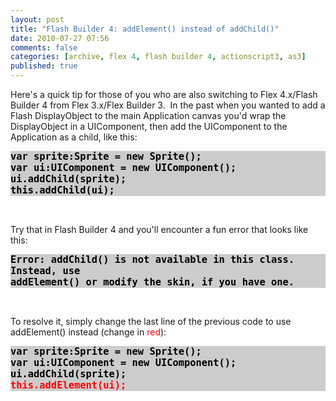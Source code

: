 ```yaml
---
layout: post
title: "Flash Builder 4: addElement() instead of addChild()"
date: 2010-07-27 07:56
comments: false
categories: [archive, flex 4, flash builder 4, actionscript3, as3]
published: true
---
```


Here's a quick tip for those of you who are also switching to Flex 4.x/Flash Builder 4 from Flex 3.x/Flex Builder 3.  In the past when you wanted to add a Flash DisplayObject to the main Application canvas you'd wrap the DisplayObject in a UIComponent, then add the UIComponent to the Application as a child, like this:

<pre style="background:#cccccc;"><code style="color:#000000; font-weight:bold; font-size:1.1em;">var sprite:Sprite = new Sprite();
var ui:UIComponent = new UIComponent();
ui.addChild(sprite);
this.addChild(ui);</code></pre><br>

Try that in Flash Builder 4 and you'll encounter a fun error that looks like this:

<pre style="background:#cccccc;"><code style="color:#000000; font-weight:bold; font-size:1.1em;">Error: addChild() is not available in this class. Instead, use
addElement() or modify the skin, if you have one.</code></pre><br>

To resolve it, simply change the last line of the previous code to use addElement() instead (change in <span style="color: #ff0000;">red</span>):

<pre style="background:#cccccc;"><code style="color:#000000; font-weight:bold; font-size:1.1em;">var sprite:Sprite = new Sprite();
var ui:UIComponent = new UIComponent();
ui.addChild(sprite);
<span style="color: #ff0000;">this.addElement(ui);</span></code></pre><br>